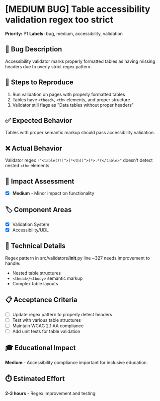 # [MEDIUM BUG] Table accessibility validation regex too strict

**Priority:** P1
**Labels:** bug, medium, accessibility, validation

## 🐛 Bug Description
Accessibility validator marks properly formatted tables as having missing headers due to overly strict regex pattern.

## 🔄 Steps to Reproduce
1. Run validation on pages with properly formatted tables
2. Tables have `<thead>`, `<th>` elements, and proper structure
3. Validator still flags as "Data tables without proper headers"

## ✅ Expected Behavior
Tables with proper semantic markup should pass accessibility validation.

## ❌ Actual Behavior
Validator regex `r"<table(?![^>]*<th)[^>]*>.*?</table>"` doesn't detect nested `<th>` elements.

## 🎯 Impact Assessment
- [x] **Medium** - Minor impact on functionality

## 🏷️ Component Areas
- [x] Validation System
- [x] Accessibility/UDL

## 🔬 Technical Details
Regex pattern in src/validators/__init__.py line ~327 needs improvement to handle:
- Nested table structures
- `<thead>/<tbody>` semantic markup
- Complex table layouts

## 📋 Acceptance Criteria
- [ ] Update regex pattern to properly detect headers
- [ ] Test with various table structures
- [ ] Maintain WCAG 2.1 AA compliance
- [ ] Add unit tests for table validation

## 🎓 Educational Impact
**Medium** - Accessibility compliance important for inclusive education.

## ⏱️ Estimated Effort
**2-3 hours** - Regex improvement and testing